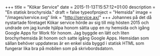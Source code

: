 +++
title = "Kökar Service"
date = 2015-11-13T15:57:12+01:00
description = "En statisk brochyrsida."
draft = false
typeofproject = "Hemsida"
image = "/images/service.svg"
link = "http://service.ax/"
+++
Johannes på det då nystartade företaget Kökar service hörde av sig till mig hösten 2015 och undrade om jag kunde hjälpa honom sätta upp en ny hemsida och igång Google Apps for Work för honom. Jag byggde en lätt och liten brochyrhemsida åt honom och satte igång Google Apps. Hemsidan som sällan behöver uppdateras är en enkel sida byggd i statisk HTML som fungerar lika bra på mobilen som på skrivbordsdatorn.